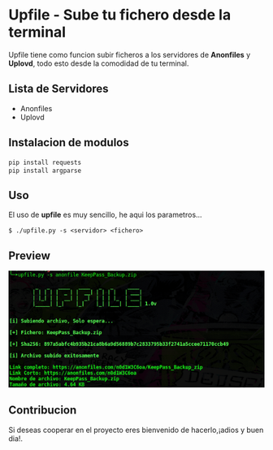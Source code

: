 # Upfile - Sube tu fichero desde la terminal
Upfile tiene como funcion subir ficheros a los servidores de **Anonfiles** y **Uplovd**, todo esto desde la comodidad de tu terminal.

## Lista de Servidores
- Anonfiles
- Uplovd

## Instalacion de modulos
```
pip install requests
pip install argparse
```

## Uso
El uso de **upfile** es muy sencillo, he aqui los parametros...
```
$ ./upfile.py -s <servidor> <fichero>
```

## Preview

<img src="upfile_preview.png" width="600"/>

## Contribucion
Si deseas cooperar en el proyecto eres bienvenido de hacerlo,¡adios y buen dia!.

